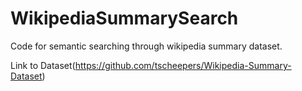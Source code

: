 # WikipediaSummarySearch

Code for semantic searching through wikipedia summary dataset.

Link to Dataset(https://github.com/tscheepers/Wikipedia-Summary-Dataset)
